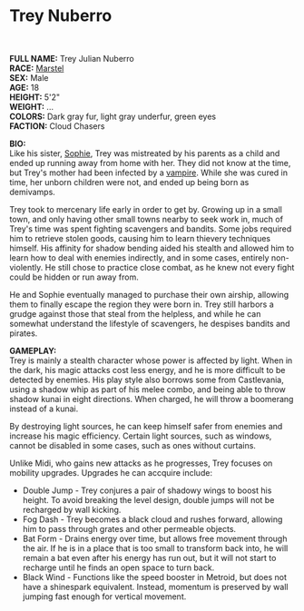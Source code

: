 # Trey Nuberro

&nbsp;

**FULL NAME:** Trey Julian Nuberro  
**RACE:** [Marstel](marstels.md)  
**SEX:** Male  
**AGE:** 18  
**HEIGHT:** 5'2"  
**WEIGHT:** ...  
**COLORS:** Dark gray fur, light gray underfur, green eyes  
**FACTION:** Cloud Chasers

**BIO:**  
Like his sister, [Sophie](sophie.md), Trey was mistreated by his parents as a child and ended up running away from home with her. They did not know at the time, but Trey's mother had been infected by a [vampire](vampires.md). While she was cured in time, her unborn children were not, and ended up being born as demivamps.

Trey took to mercenary life early in order to get by. Growing up in a small town, and only having other small towns nearby to seek work in, much of Trey's time was spent fighting scavengers and bandits. Some jobs required him to retrieve stolen goods, causing him to learn thievery techniques himself. His affinity for shadow bending aided his stealth and allowed him to learn how to deal with enemies indirectly, and in some cases, entirely non-violently. He still chose to practice close combat, as he knew not every fight could be hidden or run away from.

He and Sophie eventually managed to purchase their own airship, allowing them to finally escape the region they were born in. Trey still harbors a grudge against those that steal from the helpless, and while he can somewhat understand the lifestyle of scavengers, he despises bandits and pirates.

**GAMEPLAY:**  
Trey is mainly a stealth character whose power is affected by light. When in the dark, his magic attacks cost less energy, and he is more difficult to be detected by enemies. His play style also borrows some from Castlevania, using a shadow whip as part of his melee combo, and being able to throw shadow kunai in eight directions. When charged, he will throw a boomerang instead of a kunai.

By destroying light sources, he can keep himself safer from enemies and increase his magic efficiency. Certain light sources, such as windows, cannot be disabled in some cases, such as ones without curtains.

Unlike Midi, who gains new attacks as he progresses, Trey focuses on mobility upgrades. Upgrades he can accquire include:

* Double Jump - Trey conjures a pair of shadowy wings to boost his height. To avoid breaking the level design, double jumps will not be recharged by wall kicking.
* Fog Dash - Trey becomes a black cloud and rushes forward, allowing him to pass through grates and other permeable objects.
* Bat Form - Drains energy over time, but allows free movement through the air. If he is in a place that is too small to transform back into, he will remain a bat even after his energy has run out, but it will not start to recharge until he finds an open space to turn back.
* Black Wind - Functions like the speed booster in Metroid, but does not have a shinespark equivalent. Instead, momentum is preserved by wall jumping fast enough for vertical movement.
